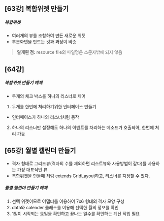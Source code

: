 ## [63강] 복합위젯 만들기
##### 복합위젯
+ 여러개의 뷰를 조합하여 만든 새로운 위젯  
+ 부분화면을 만드는 것과 과정이 비슷

>**알게된 점:**
resource file의 파일명은 소문자밖에 되지 않음

## [64강]
##### 복합위젯 만들기 예제
+ 두개의 체크 박스를 하나의 리스너로 제어


1. 두개를 한번에 처리하기위한 인터페이스 만들기
  - 인터페이스가 하나의 리스너처럼 동작
2. 하나의 리스너만 설정해도 하나의 이벤트를 처리하는 메소드가 호출되어, 한번에 처리 가능

## [65강] 월별 캘린더 만들기
+ 격자 형태로 그리드뷰(격자의 수를 제외하면 리스트뷰와 사용방법이 같다)를 사용하는 가장 대표적인 뷰
+ 복합위젯을 만들때 처럼 extends GridLayout하고, 리스너를 지정할 수 있다.

##### 월별 캘린더 만들기 예제
1. 선택 위젯이므로 어댑터를 이용하여 7x6 형태의 격자 모양 구성
2. data와 calender 클래스를 이용해 선택한 월의 정보를 확인
3. 1일이 시작되는 요일을 확인하고 끝나는 일수를 확인하는 계산 작업 필요
